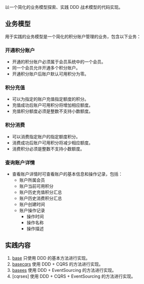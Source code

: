 以一个简化的业务模型探索、实践 DDD 战术模型的代码实现。

## 业务模型

用于实践的业务模型是一个简化的积分账户管理的业务，包含以下业务：

### 开通积分账户

* 开通的积分账户必须属于会员系统中的一个会员。
* 同一个会员允许开通多个积分账户。
* 开通积分账户后账户默认可用积分为零。

### 积分充值

* 可以为指定的账户充值指定额度的积分。
* 充值成功后账户可用积分将增加相应额度。
* 充值积分额度必须是整数不支持小数额度。

### 积分消费

* 可以消费指定账户的指定额度积分。
* 消费成功后账户可用积分将减少相应额度。
* 消费积分必须是整数不支持小数额度。

### 查询账户详情

* 查看账户详情时可查看账户的基本信息和操作记录，包括：
  * 账户所属会员
  * 账户当前可用积分
  * 账户历史充值积分汇总
  * 账户历史消费积分汇总
  * 账户创建时间
  * 账户操作记录
    * 操作时间
    * 操作名称
    * 操作描述

## 实践内容

1. [base](base) 只使用 DDD 的基本方法进行实现。
2. [basecqrs](basecqrs) 使用 DDD + CQRS 的方法进行实现。
3. [basees](basees) 使用 DDD + EventSourcing 的方法进行实现。
4. [cqrses] 使用 DDD + CQRS + EventSourcing 的方法进行实现。